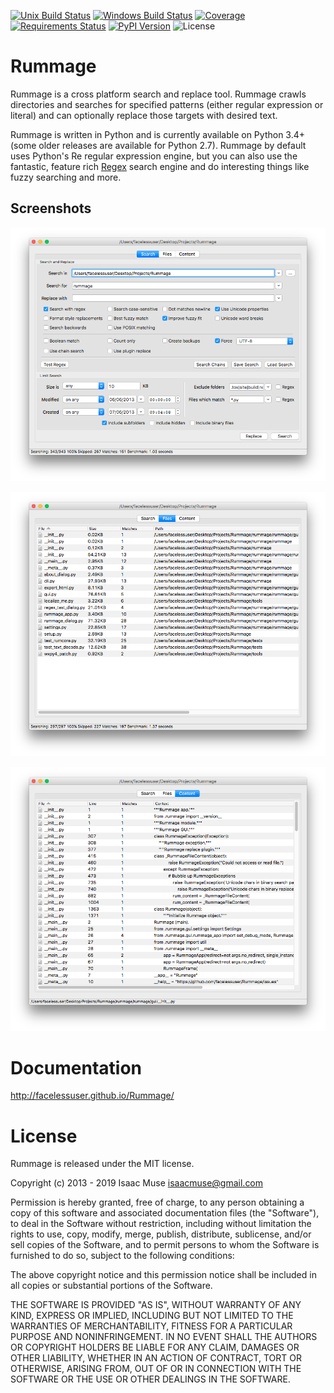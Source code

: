 [![Unix Build Status][travis-image]][travis-link]
[![Windows Build Status][appveyor-image]][appveyor-link]
[![Coverage][codecov-image]][codecov-link]
[![Requirements Status][requires-image]][requires-link]
[![PyPI Version][pypi-image]][pypi-link]
![License][license-image-mit]

Rummage
=======

Rummage is a cross platform search and replace tool. Rummage crawls directories and searches for specified patterns (either regular expression or literal) and can optionally replace those targets with desired text.

Rummage is written in Python and is currently available on Python 3.4+ (some older releases are available for Python 2.7). Rummage by default uses Python's Re regular expression engine, but you can also use the fantastic, feature rich [Regex](https://pypi.python.org/pypi/regex) search engine and do interesting things like fuzzy searching and more.

## Screenshots

![Rummage Search](https://github.com/facelessuser/Rummage/raw/master/docs/src/markdown/images/search_tab.png)

![Rummage Files](https://github.com/facelessuser/Rummage/raw/master/docs/src/markdown/images/files_tab.png)

![Rummage Content](https://github.com/facelessuser/Rummage/raw/master/docs/src/markdown/images/content_tab.png)

# Documentation

http://facelessuser.github.io/Rummage/

License
=======

Rummage is released under the MIT license.

Copyright (c) 2013 - 2019 Isaac Muse <isaacmuse@gmail.com>

Permission is hereby granted, free of charge, to any person obtaining a copy of this software and associated documentation files (the "Software"), to deal in the Software without restriction, including without limitation the rights to use, copy, modify, merge, publish, distribute, sublicense, and/or sell copies of the Software, and to permit persons to whom the Software is furnished to do so, subject to the following conditions:

The above copyright notice and this permission notice shall be included in all copies or substantial portions of the Software.

THE SOFTWARE IS PROVIDED "AS IS", WITHOUT WARRANTY OF ANY KIND, EXPRESS OR IMPLIED, INCLUDING BUT NOT LIMITED TO THE WARRANTIES OF MERCHANTABILITY, FITNESS FOR A PARTICULAR PURPOSE AND NONINFRINGEMENT. IN NO EVENT SHALL THE AUTHORS OR COPYRIGHT HOLDERS BE LIABLE FOR ANY CLAIM, DAMAGES OR OTHER LIABILITY, WHETHER IN AN ACTION OF CONTRACT, TORT OR OTHERWISE, ARISING FROM, OUT OF OR IN CONNECTION WITH THE SOFTWARE OR THE USE OR OTHER DEALINGS IN THE SOFTWARE.

[travis-image]: https://img.shields.io/travis/facelessuser/Rummage/master.svg?label=Unix%20Build
[travis-link]: https://travis-ci.org/facelessuser/Rummage
[appveyor-image]: https://img.shields.io/appveyor/ci/facelessuser/Rummage/master.svg?label=Windows%20Build
[appveyor-link]: https://ci.appveyor.com/project/facelessuser/Rummage
[license-image]: https://img.shields.io/badge/license-MIT-blue.svg
[codecov-image]: https://img.shields.io/codecov/c/github/facelessuser/Rummage/master.svg
[codecov-link]: http://codecov.io/github/facelessuser/Rummage?branch=master
[requires-image]: https://img.shields.io/requires/github/facelessuser/Rummage/master.svg
[requires-link]: https://requires.io/github/facelessuser/Rummage/requirements/?branch=master
[pypi-image]: https://img.shields.io/pypi/v/Rummage.svg
[pypi-link]: https://pypi.python.org/pypi/Rummage
[license-image-mit]: https://img.shields.io/badge/license-MIT-blue.svg
